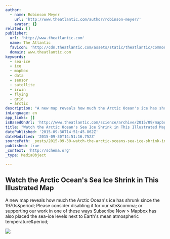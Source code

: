 ```yaml
---
author:
  - name: Robinson Meyer
    url: 'http://www.theatlantic.com/author/robinson-meyer/'
    avatar: {}
related: []
publisher:
  url: 'http://www.theatlantic.com'
  name: The Atlantic
  favicon: 'http://cdn.theatlantic.com/assets/static/theatlantic/common/img/favicon.ico'
  domain: www.theatlantic.com
keywords:
  - sea-ice
  - ice
  - mapbox
  - data
  - sensor
  - satellite
  - irwin
  - flying
  - grid
  - arctic
description: "A new map reveals how much the Arctic Ocean's ice has shrunk since the 1970s. Please consider disabling it for our site, or supporting our work in one of these ways Subscribe Now > Mapbox has also placed the sea-ice levels next to Earth's mean atmospheric temperature."
inLanguage: en
app_links: []
isBasedOnUrl: 'http://www.theatlantic.com/science/archive/2015/09/mapbox-arctic-sea-ice-minimum-over-time/407884/?single_page=true'
title: "Watch the Arctic Ocean's Sea Ice Shrink in This Illustrated Map"
datePublished: '2015-09-30T14:51:45.862Z'
dateModified: '2015-09-30T14:51:16.752Z'
sourcePath: _posts/2015-09-30-watch-the-arctic-oceans-sea-ice-shrink-in-this-illustrated.md
published: true
_context: 'http://schema.org'
_type: MediaObject

---
```

<article style=""><h1>Watch the Arctic Ocean's Sea Ice Shrink in This Illustrated Map</h1><p>A new map reveals how much the Arctic Ocean's ice has shrunk since the 1970s&amp;period; Please consider disabling it for our site&amp;comma; or supporting our work in one of these ways Subscribe Now &gt; Mapbox has also placed the sea-ice levels next to Earth's mean atmospheric temperature&amp;period;</p><img src="http://cdn.theatlantic.com/assets/media/img/mt/2015/09/15_187b/facebook.jpg?1443534559" /></article>